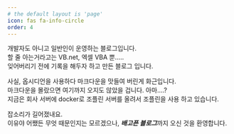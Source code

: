 ```yaml
---
# the default layout is 'page'
icon: fas fa-info-circle
order: 4
---
```


개발자도 아니고 일반인이 운영하는 블로그입니다.  
할 줄 아는거라고는 VB.net, 엑셀 VBA 뿐.....  
잊어버리기 전에 기록을 해두자 하고 만든 블로그 입니다.  

사실, 옵시디언을 사용하다 마크다운을 맛들여 버린게 화근입니다.  
마크다운을 몰랐으면 여기까지 오지도 않았을 겁니다. 아마....?  
지금은 회사 서버에 docker로 조플린 서버를 올려서 조플린을 사용 하고 있습니다.  

잡소리가 길어졌내요.  
이유야 어쨌든 무엇 때문인지는 모르겠으나, ***배고픈 블로그***까지 오신 것을 환영합니다.